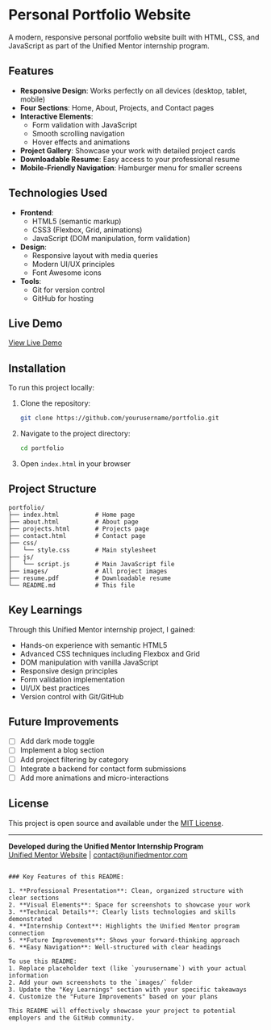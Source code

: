 # Personal Portfolio Website


A modern, responsive personal portfolio website built with HTML, CSS, and JavaScript as part of the Unified Mentor internship program.

## Features

- **Responsive Design**: Works perfectly on all devices (desktop, tablet, mobile)
- **Four Sections**: Home, About, Projects, and Contact pages
- **Interactive Elements**: 
  - Form validation with JavaScript
  - Smooth scrolling navigation
  - Hover effects and animations
- **Project Gallery**: Showcase your work with detailed project cards
- **Downloadable Resume**: Easy access to your professional resume
- **Mobile-Friendly Navigation**: Hamburger menu for smaller screens

## Technologies Used

- **Frontend**: 
  - HTML5 (semantic markup)
  - CSS3 (Flexbox, Grid, animations)
  - JavaScript (DOM manipulation, form validation)
- **Design**:
  - Responsive layout with media queries
  - Modern UI/UX principles
  - Font Awesome icons
- **Tools**:
  - Git for version control
  - GitHub for hosting

## Live Demo

[View Live Demo](https://devisree5.github.io/portfolio/) <!-- Replace with your actual URL -->

## Installation

To run this project locally:

1. Clone the repository:
   ```bash
   git clone https://github.com/yourusername/portfolio.git
   ```
2. Navigate to the project directory:
   ```bash
   cd portfolio
   ```
3. Open `index.html` in your browser

## Project Structure

```
portfolio/
├── index.html          # Home page
├── about.html          # About page
├── projects.html       # Projects page
├── contact.html        # Contact page
├── css/
│   └── style.css       # Main stylesheet
├── js/
│   └── script.js       # Main JavaScript file
├── images/             # All project images
├── resume.pdf          # Downloadable resume
└── README.md           # This file
```

## Key Learnings

Through this Unified Mentor internship project, I gained:

- Hands-on experience with semantic HTML5
- Advanced CSS techniques including Flexbox and Grid
- DOM manipulation with vanilla JavaScript
- Responsive design principles
- Form validation implementation
- UI/UX best practices
- Version control with Git/GitHub


## Future Improvements

- [ ] Add dark mode toggle
- [ ] Implement a blog section
- [ ] Add project filtering by category
- [ ] Integrate a backend for contact form submissions
- [ ] Add more animations and micro-interactions

## License

This project is open source and available under the [MIT License](LICENSE).

---

**Developed during the Unified Mentor Internship Program**  
[Unified Mentor Website](https://unifiedmentor.com) | contact@unifiedmentor.com
```

### Key Features of this README:

1. **Professional Presentation**: Clean, organized structure with clear sections
2. **Visual Elements**: Space for screenshots to showcase your work
3. **Technical Details**: Clearly lists technologies and skills demonstrated
4. **Internship Context**: Highlights the Unified Mentor program connection
5. **Future Improvements**: Shows your forward-thinking approach
6. **Easy Navigation**: Well-structured with clear headings

To use this README:
1. Replace placeholder text (like `yourusername`) with your actual information
2. Add your own screenshots to the `images/` folder
3. Update the "Key Learnings" section with your specific takeaways
4. Customize the "Future Improvements" based on your plans

This README will effectively showcase your project to potential employers and the GitHub community.
